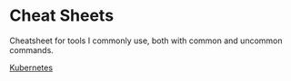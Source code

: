 # Cheat Sheets
Cheatsheet for tools I commonly use, both with common and uncommon commands. 

[Kubernetes](./kuberentes.md)
